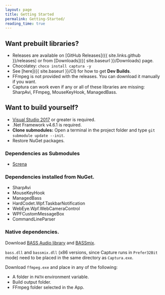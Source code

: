 ```yaml
---
layout: page
title: Getting Started
permalink: Getting-Started/
reading_time: true
---
```


## Want prebuilt libraries?
- Releases are available on [GitHub Releases]({{ site.links.github }}/releases) or from [Downloads]({{ site.baseurl }}/Downloads) page.
- Chocolatey: `choco install captura -y`
- See [here]({{ site.baseurl }}/CI) for how to get **Dev Builds**.
- FFmpeg is not provided with the releases. You can download it manually if you want.
- Captura can work even if any or all of these libraries are missing: SharpAvi, FFmpeg, MouseKeyHook, ManagedBass.

## Want to build yourself?
- [Visual Studio 2017](https://visualstudio.com) or greater is required.
- .Net Framework v4.6.1 is required.
- **Clone submodules:** Open a terminal in the project folder and type `git submodule update --init`.
- Restore NuGet packages.

### Dependencies as Submodules
- [Screna](https://github.com/MathewSachin/Screna)

### Dependencies installed from NuGet.
- SharpAvi
- MouseKeyHook
- ManagedBass
- HardCodet.Wpf.TaskbarNotification
- WebEye.Wpf.WebCameraControl
- WPFCustomMessageBox
- CommandLineParser

### Native dependencies.
Download [BASS Audio library](http://www.un4seen.com/download.php?bass24) and [BASSmix](http://www.un4seen.com/download.php?bassmix24).

`bass.dll` and `bassmix.dll` (x86 versions, since Capture runs in `Prefer32Bit` mode) need to be placed in the same directory as `Captura.exe`.

Download `ffmpeg.exe` and place in any of the following:
- A folder in `PATH` environment variable.
- Build output folder.
- FFmpeg folder selected in the App.